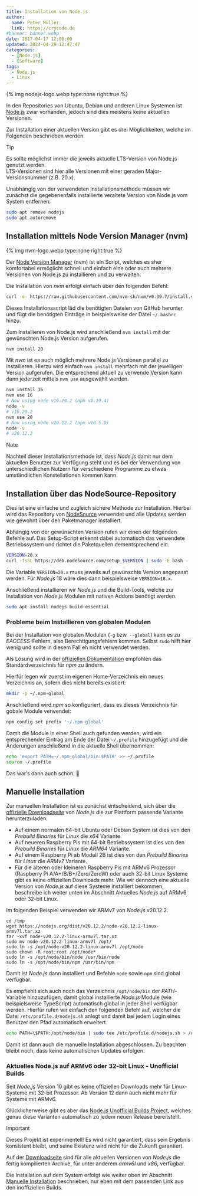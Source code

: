 ```yaml
---
title: Installation von Node.js
author:
  name: Peter Müller
  link: https://crycode.de
#banner: banner.webp
date: 2017-04-17 12:00:00
updated: 2024-04-29 12:47:47
categories:
  - [Node.js]
  - [Software]
tags:
  - Node.js
  - Linux
---
```


{% img nodejs-logo.webp type:none right:true %}

In den Repositories von Ubuntu, Debian und anderen Linux Systemen ist [Node.js](https://nodejs.org/) zwar vorhanden, jedoch sind dies meistens keine aktuellen Versionen.

Zur Installation einer aktuellen Version gibt es drei Möglichkeiten, welche im Folgenden beschrieben werden.

<!-- more -->

> [!TIP]
> Es sollte möglichst immer die jeweils aktuelle LTS-Version von Node.js genutzt werden.  
> LTS-Versionen sind hier alle Versionen mit einer geraden Major-Versionsnummer (z.B. 20.x).

Unabhängig von der verwendeten Installationsmethode müssen wir zunächst die gegebenenfalls installierte veraltete Version von Node.js vom System entfernen:

```sh Entfernen der alten Node.js Version
sudo apt remove nodejs
sudo apt autoremove
```

<!-- toc -->

## Installation mittels Node Version Manager (nvm)

{% img nvm-logo.webp type:none right:true %}

Der [Node Version Manager](https://github.com/nvm-sh/nvm) (nvm) ist ein Script, welches es sher komfortabel ermöglicht schnell und einfach eine oder auch mehrere Versionen von Node.js zu installieren und zu verwalten.

Die Installation von *nvm* erfolgt einfach über den folgenden Befehl:

```sh Installation von nvm
curl -o- https://raw.githubusercontent.com/nvm-sh/nvm/v0.39.7/install.sh | bash
```

Dieses Installationsscript läd die benötigten Dateien von GitHub herunter und fügt die benötigten Einträge in beispielsweise der Datei `~/.bashrc` hinzu.

Zum Installieren von Node.js wird anschließend `nvm install` mit der gewünschten Node.js Version aufgerufen.

```sh Installation einer Node.js Version mittels nvm
nvm install 20
```

Mit *nvm* ist es auch möglich mehrere Node.js Versionen parallel zu installieren. Hierzu wird einfach `nvm install` mehrfach mit der jeweiligen Version aufgerufen. Die entsprechend aktuell zu verwende Version kann dann jederzeit mittels `nvm use` ausgewählt werden.

```sh nvm install und use Beispiele
nvm install 16
nvm use 16
# Now using node v16.20.2 (npm v8.19.4)
node -v
# v16.20.2
nvm use 20
# Now using node v20.12.2 (npm v10.5.0)
node -v
# v20.12.2
```

> [!NOTE]
> Nachteil dieser Installationsmethode ist, dass *Node.js* damit nur dem aktuellen Benutzer zur Verfügung steht und es bei der Verwendung von unterschiedlichen Nutzern für verschiedene Programme zu etwas umständlichen Konstellationen kommen kann.

## Installation über das NodeSource-Repository

Dies ist eine einfache und zugleich sichere Methode zur Installation. Hierbei wird das Repository von [NodeSource](https://github.com/nodesource/distributions/) verwendet und alle Updates werden wie gewohnt über den Paketmanager installiert.

Abhängig von der gewünschten Version rufen wir einen der folgenden Befehle auf. Das Setup-Script erkennt dabei automatisch das verwendete Betriebssystem und richtet die Paketquellen dementsprechend ein.

```sh Einrichtung des NodeSource Repositories
VERSION=20.x
curl -fsSL https://deb.nodesource.com/setup_$VERSION | sudo -E bash -
```

Die Variable `VERSION=20.x` muss jeweils auf gewünschte Version angepasst werden. Für *Node.js* 18 wäre dies dann beispielsweise `VERSION=18.x`.

Anschließend installieren wir *Node.js* und die Build-Tools, welche zur Installation von *Node.js* Modulen mit nativen Addons benötigt werden.

```sh Installation von Node.js über das NodeSource Repository
sudo apt install nodejs build-essential
```

### Probleme beim Installieren von globalen Modulen

Bei der Installation von globalen Modulen (`-g` bzw. `--global`) kann es zu *EACCESS*-Fehlern, also Berechtigungsfehlern kommen. Selbst `sudo` hilft hier wenig und sollte in diesem Fall eh nicht verwendet werden.

Als Lösung wird in der [offiziellen Dokumentation](https://docs.npmjs.com/resolving-eacces-permissions-errors-when-installing-packages-globally) empfohlen das Standardverzeichnis für *npm* zu ändern.

Hierfür legen wir zuerst im eigenen Home-Verzeichnis ein neues Verzeichnis an, sofern dies nicht bereits existiert:

```sh Verzeichnis .npm-global anlegen
mkdir -p ~/.npm-global
```

Anschließend wird *npm* so konfiguriert, dass es dieses Verzeichnis für gobale Module verwendet:

```sh npm für das Verzeichnis konfigurieren
npm config set prefix '~/.npm-global'
```

Damit die Module in einer Shell auch gefunden werden, wird ein entsprechender Eintrag am Ende der Datei `~/.profile` hinzugefügt und die Änderungen anschließend in die aktuelle Shell übernommen:

```sh Pfad für global installierte Module dem Profil hinzufügen
echo 'export PATH=~/.npm-global/bin:$PATH' >> ~/.profile
source ~/.profile
```

Das war’s dann auch schon. 🙂

## Manuelle Installation

Zur manuellen Installation ist es zunächst entscheidend, sich über die [offizielle Downloadseite](https://nodejs.org/en/download/) von *Node.js* die zur Plattform passende Variante herunterzuladen.

* Auf einem normalen 64-bit Ubuntu oder Debian System ist dies von den *Prebuild Binaries* für *Linux* die *x64* Variante.
* Auf neueren Raspberry Pis mit 64-bit Betriebssystem ist dies von den *Prebuild Binaries* für *Linux* die *ARM64* Variante.
* Auf einem Raspberry Pi ab Modell 2B ist dies von den *Prebuild Binaries* für *Linux* die *ARMv7* Variante.
* Für die älteren oder kleineren Raspberry Pis mit ARMv6 Prozessor (Raspberry Pi A/A+/B/B+/Zero/ZeroW) oder auch 32-bit Linux Systeme gibt es keine offiziellen Downloads mehr. Wie wir dennoch eine aktuelle Version von *Node.js* auf diese Systeme installiert bekommen, beschreibe ich weiter unten im Abschnitt Aktuelles *Node.js* auf ARMv6 oder 32-bit Linux.

Im folgenden Beispiel verwenden wir ARMv7 von *Node.js* v20.12.2.

```Manuelle Installation von Node.js auf einem Raspberry Pi
cd /tmp
wget https://nodejs.org/dist/v20.12.2/node-v20.12.2-linux-armv7l.tar.xz
tar -xvf node-v20.12.2-linux-armv7l.tar.xz
sudo mv node-v20.12.2-linux-armv7l /opt/
sudo ln -s /opt/node-v20.12.2-linux-armv7l /opt/node
sudo chown -R root:root /opt/node*
sudo ln -s /opt/node/bin/node /usr/bin/node
sudo ln -s /opt/node/bin/npm /usr/bin/npm
```

Damit ist *Node.js* dann installiert und Befehle `node` sowie `npm` sind global verfügbar.

Es empfiehlt sich auch noch das Verzeichnis `/opt/node/bin` der *PATH*-Variable hinzuzufügen, damit global installierte *Node.js* Module (wie beispielsweise TypeScript) automatisch global in jeder Shell verfügbar werden. Hierfür rufen wir einfach den folgenden Befehl auf, welcher die Datei `/etc/profile.d/nodejs.sh` anlegt und damit bei jedem Login eines Benutzer den Pfad automatisch erweitert.

```sh Pfad global hinzufügen
echo PATH=\$PATH:/opt/node/bin | sudo tee /etc/profile.d/nodejs.sh > /dev/null
```

Damit ist dann auch die manuelle Installation abgeschlossen. Zu beachten bleibt noch, dass keine automatischen Updates erfolgen.

### Aktuelles Node.js auf ARMv6 oder 32-bit Linux - Unofficial Builds

Seit *Node.js* Version 10 gibt es keine offiziellen Downloads mehr für Linux-Systeme mit 32-bit Prozessor. Ab Version 12 dann auch nicht mehr für Systeme mit ARMv6.

Glücklicherweise gibt es aber das [Node.js Unofficial Builds Project](https://github.com/nodejs/unofficial-builds), welches genau diese Varianten automatisch zu jedem neuen Release bereitstellt.

> [!IMPORTANT]
> Dieses Projekt ist experimentell! Es wird nicht garantiert, dass sein Ergebnis konsistent bleibt, und seine Existenz wird nicht für die Zukunft garantiert.

Auf der [Downloadseite](https://unofficial-builds.nodejs.org/download/release/) sind für alle aktuellen Versionen von *Node.js* die fertig kompilierten Archive, für unter anderem *armv6l* und *x86*, verfügbar.

Die Installation auf dem System erfolgt wie weiter oben im Abschnitt [Manuelle Installation](#manuelle-installation) beschrieben, nur eben mit dem passenden Link aus den inoffiziellen Builds.
